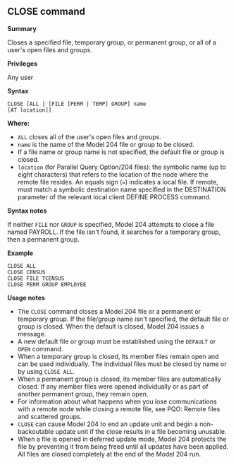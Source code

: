 ## CLOSE command

**Summary**

Closes a specified file, temporary group, or permanent group, or all of a user's open files and groups.

**Privileges**

Any user

**Syntax**

```
CLOSE [ALL | [FILE [PERM | TEMP] GROUP] name
[AT location]]
```

**Where:**

* `ALL` closes all of the user's open files and groups.
* `name` is the name of the Model 204 file or group to be closed.
* If a file name or group name is not specified, the default file or group is closed.
* `location` (for Parallel Query Option/204 files): the symbolic name (up to eight characters) that refers to the location of the node where the remote file resides.  An equals sign (`=`) indicates a local file.  If remote, must match a symbolic destination name specified in the DESTINATION parameter of the relevant local client DEFINE PROCESS command.

**Syntax notes**

If neither `FILE` nor `GROUP` is specified, Model 204 attempts to close a file named PAYROLL. If the file isn't found, it searches for a temporary group, then a permanent group.

**Example**

```
CLOSE ALL
CLOSE CENSUS
CLOSE FILE TCENSUS
CLOSE PERM GROUP EMPLOYEE
```

**Usage notes**

* The `CLOSE` command closes a Model 204 file or a permanent or temporary group. If the file/group name isn't specified, the default file or group is closed.  When the default is closed, Model 204 issues a message.
* A new default file or group must be established using the `DEFAULT` or `OPEN` command.
* When a temporary group is closed, its member files remain open and can be used individually.  The individual files must be closed by name or by using `CLOSE ALL`.
* When a permanent group is closed, its member files are automatically closed.  If any member files were opened individually or as part of another permanent group, they remain open.
* For information about what happens when you lose communications with a remote node while closing a remote file, see PQO: Remote files and scattered groups.
* `CLOSE` can cause Model 204 to end an update unit and begin a non-backoutable update unit if the close results in a file becoming unusable.
* When a file is opened in deferred update mode, Model 204 protects the file by preventing it from being freed until all updates have been applied. All files are closed completely at the end of the Model 204 run.
